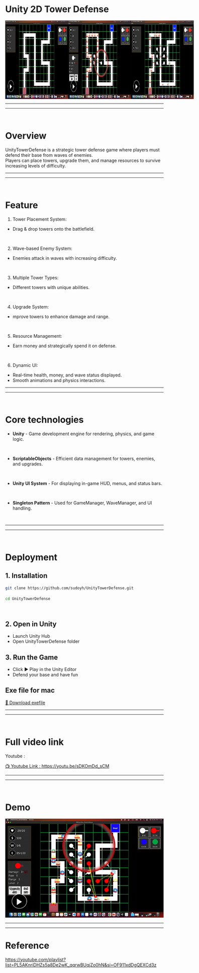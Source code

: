 # Unity 2D Tower Defense



<div style="display: flex; justify-content: space-around;">
  <img src="yhimages/1.png" alt="image 1" style="width: 200px; height: 250px;">
  <img src="yhimages/2.png" alt="image 2" style="width: 200px; height: 250px;">
  <img src="yhimages/3.png" alt="image 3"  style="width: 200px; height: 250px;">
</div>


---
---
<br>


# Overview
UnityTowerDefense is a strategic tower defense game where players must defend their base from waves of enemies.<br>
Players can place towers, upgrade them, and manage resources to survive increasing levels of difficulty.




---
---
<br>



# Feature


1. Tower Placement System: 
  - Drag & drop towers onto the battlefield. 
<br>

2. Wave-based Enemy System:
  - Enemies attack in waves with increasing difficulty.  
<br>
  
3. Multiple Tower Types:
  - Different towers with unique abilities.  
<br>

4. Upgrade System:
  - mprove towers to enhance damage and range.
<br>

5. Resource Management:
  - Earn money and strategically spend it on defense.
<br>

6. Dynamic UI:
  - Real-time health, money, and wave status displayed.  
  - Smooth animations and physics interactions.



---
---
<br>

# Core technologies



- **Unity** - Game development engine for rendering, physics, and game logic.
<br>

- **ScriptableObjects** - Efficient data management for towers, enemies, and upgrades. 
<br>

- **Unity UI System** - For displaying in-game HUD, menus, and status bars.
<br>

- **Singleton Pattern** - Used for GameManager, WaveManager, and UI handling.
<br>



---
---
<br>

# Deployment

## 1. Installation

```bash
git clone https://github.com/sudoyh/UnityTowerDefense.git

cd UnityTowerDefense
```

<br>

## 2. Open in Unity


- Launch Unity Hub
- Open UnityTowerDefense folder


## 3. Run the Game

- Click ▶ Play in the Unity Editor
- Defend your base and have fun

## Exe file for mac



[📄 Download exefile](https://github.com/sudoyh/UnityTowerDefense/blob/main/YH_exefile_towerDefenseforMac.zip)



---
---
<br>


# Full video link 

Youtube : 


[📺 Youtube Link : https://youtu.be/sDKOmDd_sCM ](https://youtu.be/sDKOmDd_sCM)

---
---
<br>

# Demo

<img src="yhimages/gif.gif"  alt="gif">



---
---

# Reference

https://youtube.com/playlist?list=PL5AKnriDHZs5a8De2wK_qqrwBUqjZo0hN&si=OF911xdDgQEXCd3z
